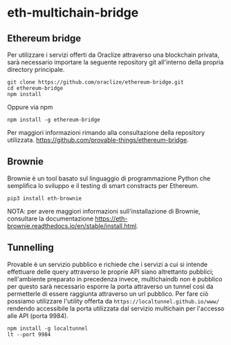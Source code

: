 # eth-multichain-bridge

## Ethereum bridge
Per utilizzare i servizi offerti da Oraclize attraverso una blockchain privata, sarà necessario importare la seguente repository git all'interno della propria directory principale.
```
git clone https://github.com/oraclize/ethereum-bridge.git
cd ethereum-bridge
npm install
```
Oppure via npm
```
npm install -g ethereum-bridge
```
Per maggiori informazioni rimando alla consultazione della repository utilizzata. https://github.com/provable-things/ethereum-bridge.

## Brownie
Brownie è un tool basato sul linguaggio di programmazione Python che semplifica lo sviluppo e il testing di smart constracts per Ethereum.
```
pip3 install eth-brownie
```
NOTA: per avere maggiori informazioni sull'installazione di Brownie, consultare la documentazione https://eth-brownie.readthedocs.io/en/stable/install.html.
<br>

## Tunnelling
Provable è un servizio pubblico e richiede che i servizi a cui si intende effettuare delle query attraverso le proprie API siano altrettanto pubblici; nell'ambiente preparato in precedenza invece, multichaindb non è pubblico per questo sarà necessario esporre la porta attraverso un tunnel così da permetterle di essere raggiunta attraverso un url pubblico. Per fare ciò possiamo utilizzare l'utility offerta da `https://localtunnel.github.io/www/` rendendo accessibile la porta utilizzata dal servizio multichain per l'accesso alle API (porta 9984).
```
npm install -g localtunnel
lt --port 9984
```
